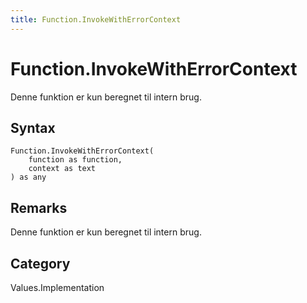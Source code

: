 ```yaml
---
title: Function.InvokeWithErrorContext
---
```


# Function.InvokeWithErrorContext


Denne funktion er kun beregnet til intern brug.


## Syntax

```powerquery
Function.InvokeWithErrorContext(
    function as function,
    context as text
) as any
```


## Remarks

Denne funktion er kun beregnet til intern brug.



## Category
Values.Implementation
